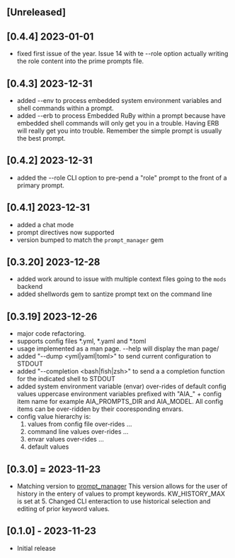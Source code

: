 ## [Unreleased]
## [0.4.4] 2023-01-01
- fixed first issue of the year.  Issue 14 with te --role option actually writing the role content into the prime prompts file.

## [0.4.3] 2023-12-31
- added --env to process embedded system environment variables and shell commands within a prompt.
- added --erb to process Embedded RuBy within a prompt because have embedded shell commands will only get you in a trouble.  Having ERB will really get you into trouble.  Remember the simple prompt is usually the best prompt.

## [0.4.2] 2023-12-31
- added the --role CLI option to pre-pend a "role" prompt to the front of a primary prompt.

## [0.4.1] 2023-12-31
- added a chat mode
- prompt directives now supported
- version bumped to match the `prompt_manager` gem

## [0.3.20] 2023-12-28
- added work around to issue with multiple context files going to the `mods` backend
- added shellwords gem to santize prompt text on the command line

## [0.3.19] 2023-12-26
- major code refactoring.
- supports config files \*.yml, \*.yaml and \*.toml
- usage implemented as a man page. --help will display the man page/
- added "--dump <yml|yaml|toml>" to send current configuration to STDOUT
- added "--completion <bash|fish|zsh>" to send a a completion function for the indicated shell to STDOUT
- added system environment variable (envar) over-rides of default config values uppercase environment variables prefixed with "AIA_" + config item name for example AIA_PROMPTS_DIR and AIA_MODEL.  All config items can be over-ridden by their cooresponding envars.
- config value hierarchy is:
    1. values from config file  over-rides ...
    2. command line values      over-rides ...
    3. envar values             over-rides ...
    4. default values

## [0.3.0] = 2023-11-23

- Matching version to [prompt_manager](https://github.com/prompt_manager) This version allows for the user of history in the entery of values to prompt keywords.  KW_HISTORY_MAX is set at 5.  Changed CLI enteraction to use historical selection and editing of prior keyword values.

## [0.1.0] - 2023-11-23

- Initial release
